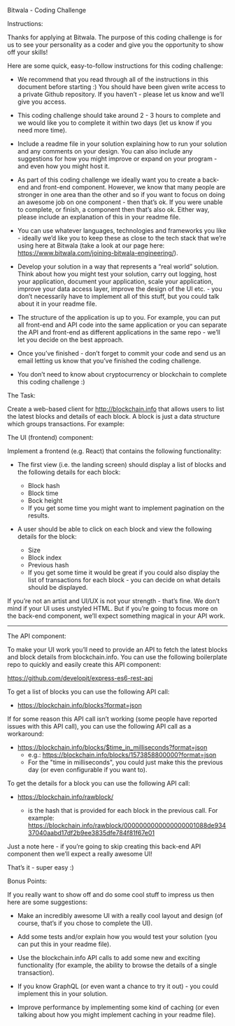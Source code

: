 Bitwala - Coding Challenge


Instructions:


Thanks for applying at Bitwala. The purpose of this coding challenge is for us to see your personality as a coder and give you the opportunity to show off your skills!


Here are some quick, easy-to-follow instructions for this coding challenge:


* We recommend that you read through all of the instructions in this document before starting :) You should have been given write access to a private Github repository. If you haven’t - please let us know and we’ll give you access.


* This coding challenge should take around 2 - 3 hours to complete and we would like you to complete it within two days (let us know if you need more time).


* Include a readme file in your solution explaining how to run your solution and any comments on your design. You can also include any suggestions for how you might improve or expand on your program - and even how you might host it.


* As part of this coding challenge we ideally want you to create a back-end and front-end component. However, we know that many people are stronger in one area than the other and so if you want to focus on doing an awesome job on one component - then that’s ok. If you were unable to complete, or finish, a component then that’s also ok. Either way, please include an explanation of this in your readme file.


* You can use whatever languages, technologies and frameworks you like - ideally we’d like you to keep these as close to the tech stack that we’re using here at Bitwala (take a look at our page here: https://www.bitwala.com/joining-bitwala-engineering/).


* Develop your solution in a way that represents a “real world” solution. Think about how you might test your solution, carry out logging, host your application, document your application, scale your application, improve your data access layer, improve the design of the UI etc. - you don’t necessarily have to implement all of this stuff, but you could talk about it in your readme file.


* The structure of the application is up to you. For example, you can put all front-end and API code into the same application or you can separate the API and front-end as different applications in the same repo - we’ll let you decide on the best approach.


* Once you’ve finished - don’t forget to commit your code and send us an email letting us know that you’ve finished the coding challenge.


* You don’t need to know about cryptocurrency or blockchain to complete this coding challenge :)


The Task:


Create a web-based client for http://blockchain.info that allows users to list the latest blocks and details of each block. A block is just a data structure which groups transactions. For example:


The UI (frontend) component:


Implement a frontend (e.g. React) that contains the following functionality:


* The first view (i.e. the landing screen) should display a list of blocks and the following details for each block:
    * Block hash
    * Block time
    * Bock height
    * If you get some time you might want to implement pagination on the results.


* A user should be able to click on each block and view the following details for the block:
    * Size
    * Block index
    * Previous hash
    * If you get some time it would be great if you could also display the list of transactions for each block - you can decide on what details should be displayed.


If you’re not an artist and UI/UX is not your strength - that’s fine. We don’t mind if your UI uses unstyled HTML. But if you’re going to focus more on the back-end component, we’ll expect something magical in your API work.


________________


The API component:


To make your UI work you’ll need to provide an API to fetch the latest blocks and block details from blockchain.info. You can use the following boilerplate repo to quickly and easily create this API component:


https://github.com/developit/express-es6-rest-api


To get a list of blocks you can use the following API call:


* https://blockchain.info/blocks?format=json


If for some reason this API call isn’t working (some people have reported issues with this API call), you can use the following API call as a workaround:


* https://blockchain.info/blocks/$time_in_milliseconds?format=json
    * e.g.: https://blockchain.info/blocks/1573858800000?format=json
    * For the "time in milliseconds", you could just make this the previous day (or even configurable if you want to).


To get the details for a block you can use the following API call:


* https://blockchain.info/rawblock/<block-hash>
    * <block-hash> is the hash that is provided for each block in the previous call. For example: https://blockchain.info/rawblock/0000000000000000001088de93437040aabd17df2b9ee3835dfe784f81f67e01


Just a note here - if you’re going to skip creating this back-end API component then we’ll expect a really awesome UI!


That’s it - super easy :)


Bonus Points:


If you really want to show off and do some cool stuff to impress us then here are some suggestions:


* Make an incredibly awesome UI with a really cool layout and design (of course, that’s if you chose to complete the UI).


* Add some tests and/or explain how you would test your solution (you can put this in your readme file).


* Use the blockchain.info API calls to add some new and exciting functionality (for example, the ability to browse the details of a single transaction).


* If you know GraphQL (or even want a chance to try it out) - you could implement this in your solution.


* Improve performance by implementing some kind of caching (or even talking about how you might implement caching in your readme file).
